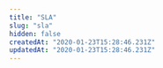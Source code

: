 ```yaml
---
title: "SLA"
slug: "sla"
hidden: false
createdAt: "2020-01-23T15:28:46.231Z"
updatedAt: "2020-01-23T15:28:46.231Z"
---
```

